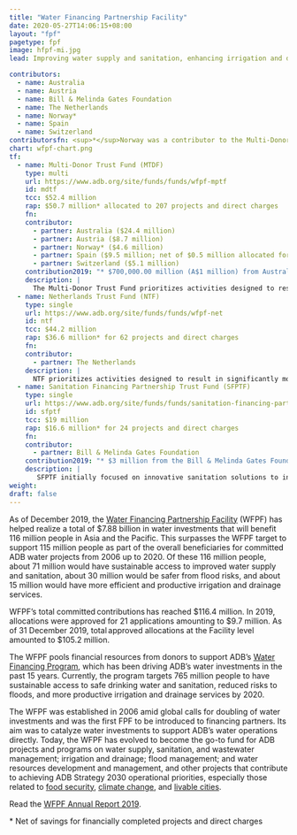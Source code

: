 ```yaml
---
title: "Water Financing Partnership Facility"
date: 2020-05-27T14:06:15+08:00
layout: "fpf"
pagetype: fpf
image: hfpf-mi.jpg
lead: Improving water supply and sanitation, enhancing irrigation and drainage services, reducing risks to floods, and improving water resources management 

contributors:
  - name: Australia
  - name: Austria 
  - name: Bill & Melinda Gates Foundation
  - name: The Netherlands
  - name: Norway*
  - name: Spain
  - name: Switzerland
contributorsfn: <sup>*</sup>Norway was a contributor to the Multi-Donor Trust Fund from 2007 to 2017.
chart: wfpf-chart.png
tf:
  - name: Multi-Donor Trust Fund (MTDF)   
    type: multi
    url: https://www.adb.org/site/funds/funds/wfpf-mptf
    id: mdtf
    tcc: $52.4 million
    rap: $50.7 million* allocated to 207 projects and direct charges
    fn:   
    contributor:
      - partner: Australia ($24.4 million) 
      - partner: Austria ($8.7 million) 
      - partner: Norway* ($4.6 million)
      - partner: Spain ($9.5 million; net of $0.5 million allocated for water expert)
      - partner: Switzerland ($5.1 million)
    contribution2019: "* $700,000.00 million (A$1 million) from Australia"  
    description: |
      The Multi-Donor Trust Fund prioritizes activities designed to result in significantly more people with access to safe drinking water and improved sanitation, higher productivity and efficiency of irrigation and drainage services, more people with reduced risk of flooding; sustainable  management of water resources; increased knowledge and capacity; and improved sector governance. Norway was a contributor to the Multi-Donor Trust Fund from 2007 to 2017.
  - name: Netherlands Trust Fund (NTF)
    type: single
    url: https://www.adb.org/site/funds/funds/wfpf-net
    id: ntf
    tcc: $44.2 million
    rap: $36.6 million* for 62 projects and direct charges
    fn:   
    contributor:
      - partner: The Netherlands
    description: |
      NTF prioritizes activities designed to result in significantly more people with access to safe drinking water and improved sanitation, higher productivity and efficiency of irrigation and drainage services, more people with reduced risk of flooding; sustainable management of water resources; increased knowledge and capacity; improved sector governance; and increased focus on water-food security nexus.
  - name: Sanitation Financing Partnership Trust Fund (SFPTF)
    type: single
    url: https://www.adb.org/site/funds/funds/sanitation-financing-partnership-trust-fund-under-the-water-financing-partnership-facility
    id: sfptf
    tcc: $19 million
    rap: $16.6 million* for 24 projects and direct charges
    fn:   
    contributor:
      - partner: Bill & Melinda Gates Foundation
    contribution2019: "* $3 million from the Bill & Melinda Gates Foundation"    
    description: |
       SFPTF initially focused on innovative sanitation solutions to increase support for fecal sludge management through non-networked (non-sewered) sanitation and septage management. The focus has now shifted to more holistic approach through the citywide inclusive sanitation framework to increase access to appropriate sanitation systems, whether sewered or non-sewered, centralized or decentralized, including the required support to increase knowledge and capacity and improve governance.
weight: 
draft: false
---
```


As of December 2019, the [Water Financing Partnership Facility](https://www.adb.org/site/funds/funds/water-financing-partnership-facility) (WFPF) has helped realize a total of $7.88 billion in water investments that will benefit 116 million people in Asia and the Pacific. This surpasses the WFPF target to support 115 million people as part of the overall beneficiaries for committed ADB water projects from 2006 up to 2020. Of these 116 million people, about 71 million would have sustainable access to improved water supply and sanitation, about 30 million would be safer from flood risks, and about 15 million would have more efficient and productive irrigation and drainage services.

WFPF’s total committed contributions has reached $116.4 million. In 2019, allocations were approved for 21 applications amounting to $9.7 million. As of 31 December 2019, total approved allocations at the Facility level amounted to $105.2 million. 

The WFPF pools financial resources from donors to support ADB’s [Water Financing Program](https://www.adb.org/sectors/water/financing-program), which has been driving ADB’s water investments in the past 15 years. Currently, the program targets 765 million people to have sustainable access to safe drinking water and sanitation, reduced risks to floods, and more productive irrigation and drainage services by 2020.  

The WFPF was established in 2006 amid global calls for doubling of water investments and was the first FPF to be introduced to financing partners. Its aim was to catalyze water investments to support ADB’s water operations directly. Today, the WFPF has evolved to become the go-to fund for ADB projects and programs on water supply, sanitation, and wastewater management; irrigation and drainage; flood management; and water resources development and management, and other projects that contribute to achieving ADB Strategy 2030 operational priorities, especially those related to [food security](./strategy-2030/rural-development-and-food-security/), [climate change](./strategy-2030/climate-change/), and [livable cities](./strategy-2030/livable-cities/). 

Read the [WFPF Annual Report 2019](https://www.adb.org/site/funds/funds/water-financing-partnership-facility).

<p class="dr-fn">* Net of savings for financially completed projects and direct charges</p>